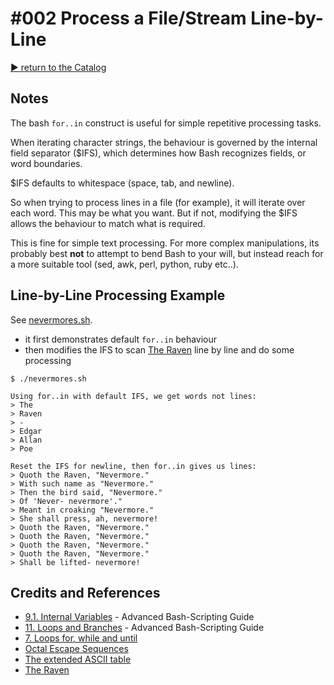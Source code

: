 # #002 Process a File/Stream Line-by-Line


[:arrow_forward: return to the Catalog](https://codingkata.tardate.com)

## Notes

The bash `for..in` construct is useful for simple repetitive processing tasks.

When iterating character strings, the behaviour is governed by the internal field separator ($IFS),
which determines how Bash recognizes fields, or word boundaries.

$IFS defaults to whitespace (space, tab, and newline).

So when trying to process lines in a file (for example), it will iterate over each word.
This may be what you want. But if not, modifying the $IFS allows the behaviour to match what is required.

This is fine for simple text processing. For more complex manipulations,
its probably best **not** to attempt to bend Bash to your will, but instead reach
for a more suitable tool (sed, awk, perl, python, ruby etc..).

## Line-by-Line Processing Example

See [nevermores.sh](./nevermores.sh).

* it first demonstrates default `for..in` behaviour
* then modifies the IFS to scan [The Raven](./the_raven.txt) line by line and do some processing


```
$ ./nevermores.sh

Using for..in with default IFS, we get words not lines:
> The
> Raven
> -
> Edgar
> Allan
> Poe

Reset the IFS for newline, then for..in gives us lines:
> Quoth the Raven, "Nevermore."
> With such name as "Nevermore."
> Then the bird said, "Nevermore."
> Of 'Never- nevermore'."
> Meant in croaking "Nevermore."
> She shall press, ah, nevermore!
> Quoth the Raven, "Nevermore."
> Quoth the Raven, "Nevermore."
> Quoth the Raven, "Nevermore."
> Quoth the Raven, "Nevermore."
> Shall be lifted- nevermore!

```

## Credits and References
* [9.1. Internal Variables](http://www.tldp.org/LDP/abs/html/internalvariables.html) - Advanced Bash-Scripting Guide
* [11. Loops and Branches](http://tldp.org/LDP/abs/html/loops1.html) - Advanced Bash-Scripting Guide
* [7. Loops for, while and until](http://tldp.org/HOWTO/Bash-Prog-Intro-HOWTO-7.html)
* [Octal Escape Sequences](http://www.tldp.org/HOWTO/Bash-Prompt-HOWTO/c583.html)
* [The extended ASCII table](http://www.ascii-code.com/)
* [The Raven](http://www.poetryloverspage.com/poets/poe/raven.html)
